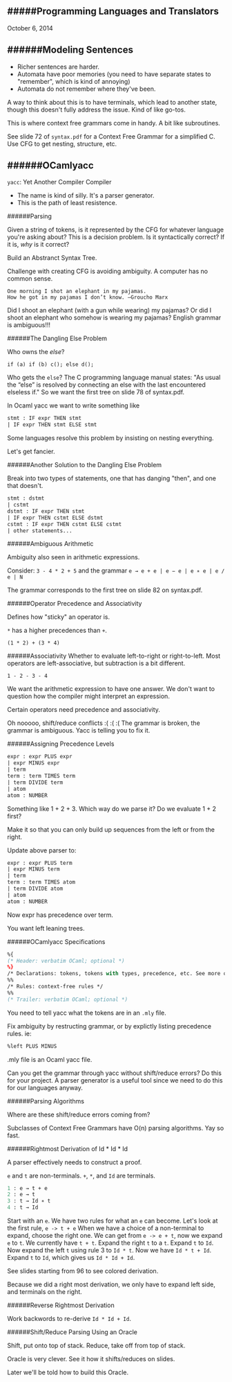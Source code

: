 #####Programming Languages and Translators
----
October 6, 2014

######Modeling Sentences
---
- Richer sentences are harder.
- Automata have poor memories (you need to have separate states to "remember", which is kind of annoying)
- Automata do not remember where they've been. 

A way to think about this is to have terminals, which lead to another state, though this doesn't fully address the issue. Kind of like go-tos.

This is where context free grammars come in handy. A bit like subroutines.

See slide 72 of `syntax.pdf` for a Context Free Grammar for a simplified C. Use CFG to get nesting, structure, etc.

######OCamlyacc
---
`yacc`: Yet Another Compiler Compiler

- The name is kind of silly. It's a parser generator.
- This is the path of least resistence. 

######Parsing

Given a string of tokens, is it represented by the CFG for whatever language you're asking about? This is a decision problem. Is it syntactically correct? If it is, *why* is it correct?

Build an Abstranct Syntax Tree. 

Challenge with creating CFG is avoiding ambiguity. A computer has no common sense. 

```
One morning I shot an elephant in my pajamas.
How he got in my pajamas I don’t know. —Groucho Marx
```
Did I shoot an elephant (with a gun while wearing) my pajamas? Or did I shoot an elephant who somehow is wearing my pajamas? English grammar is ambiguous!!!

######The Dangling Else Problem

Who owns the *else*?

`if (a) if (b) c(); else d();`

Who gets the `else`? The C programming language manual states: "As usual the “else” is resolved by connecting an else with the last encountered elseless if." So we want the first tree on slide 78 of syntax.pdf.

In Ocaml yacc we want to write something like 

```ocaml
stmt : IF expr THEN stmt
| IF expr THEN stmt ELSE stmt
```

Some languages resolve this problem by insisting on nesting everything. 

Let's get fancier.

######Another Solution to the Dangling Else Problem

Break into two types of statements, one that has danging "then", and one that doesn't.

```ocaml
stmt : dstmt
| cstmt
dstmt : IF expr THEN stmt
| IF expr THEN cstmt ELSE dstmt
cstmt : IF expr THEN cstmt ELSE cstmt
| other statements...```

######Ambiguous Arithmetic
Ambiguity also seen in arithmetic expressions.

Consider: `3 - 4 * 2 + 5` and the grammar `e → e + e | e − e | e ∗ e | e / e | N`

The grammar corresponds to the first tree on slide 82 on syntax.pdf.

######Operator Precedence and Associativity

Defines how "sticky" an operator is. 

`*` has a higher precedences than `+`.

`(1 * 2) + (3 * 4)`

######Associativity
Whether to evaluate left-to-right or right-to-left. 
Most operators are left-associative, but subtraction is a bit different. 

`1 - 2 - 3 - 4`

We want the arithmetic expression to have one answer. We don't want to question how the compiler might interpret an expression.

Certain operators need precedence and associativity.

Oh nooooo, shift/reduce conflicts :( :( :( The grammar is broken, the grammar is ambiguous. Yacc is telling you to fix it. 

######Assigning Precedence Levels

```ocaml
expr : expr PLUS expr
| expr MINUS expr
| term
term : term TIMES term
| term DIVIDE term
| atom
atom : NUMBER
```

Something like 1 + 2 + 3. Which way do we parse it? Do we evaluate 1 + 2 first? 

Make it so that you can only build up sequences from the left or from the right. 

Update above parser to:

```ocaml
expr : expr PLUS term
| expr MINUS term
| term
term : term TIMES atom
| term DIVIDE atom
| atom
atom : NUMBER
```

Now expr has precedence over term.

You want left leaning trees.

######OCamlyacc Specifications

```ocaml
%{
(* Header: verbatim OCaml; optional *)
%}
/* Declarations: tokens, tokens with types, precedence, etc. See more on slide 91 titled Declarations in syntax.pdf */
%%
/* Rules: context-free rules */
%%
(* Trailer: verbatim OCaml; optional *)
```

You need to tell yacc what the tokens are in an `.mly` file. 

Fix ambiguity by restructing grammar, or by explictly listing precedence rules. ie:

```ocaml
%left PLUS MINUS
```

.mly file is an Ocaml yacc file. 

Can you get the grammar through yacc without shift/reduce errors? Do this for your project. A parser generator is a useful tool since we need to do this for our languages anyway.

######Parsing Algorithms

Where are these shift/reduce errors coming from? 

Subclasses of Context Free Grammars have O(n) parsing algorithms. Yay so fast. 

######Rightmost Derivation of Id * Id * Id

A parser effectively needs to construct a proof. 

`e` and `t` are non-terminals. `+`, `*`, and `Id` are terminals. 

```ocaml
1 : e → t + e
2 : e → t
3 : t → Id ∗ t
4 : t → Id```
Start with an `e`. We have two rules for what an `e` can become. Let's look at the first rule, `e -> t + e` When we have a choice of a non-terminal to expand, choose the right one. We can get from `e -> e + t`, now we expand `e` to `t`. We currently have `t + t`. Expand the right `t` to a `t`. Expand `t` to `Id`. Now expand the left `t` using rule 3 to `Id * t`. Now we have `Id * t + Id`. Expand `t` to `Id`, which gives us `Id * Id + Id`.
See slides starting from 96 to see colored derivation.
Because we did a right most derivation, we only have to expand left side, and terminals on the right.
######Reverse Rightmost Derivation
Work backwords to re-derive `Id * Id + Id`.
######Shift/Reduce Parsing Using an Oracle
Shift, put onto top of stack. Reduce, take off from top of stack. 
Oracle is very clever. See it how it shifts/reduces on slides.
Later we'll be told how to build this Oracle.
